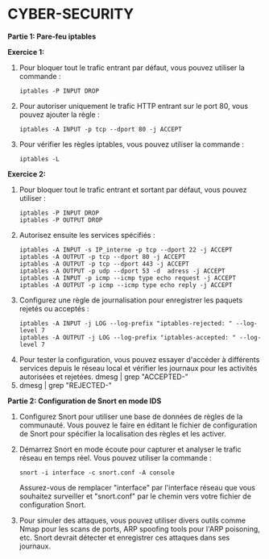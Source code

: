 # CYBER-SECURITY

**Partie 1: Pare-feu iptables**

**Exercice 1:**
1. Pour bloquer tout le trafic entrant par défaut, vous pouvez utiliser la commande :
   ```
   iptables -P INPUT DROP
   ```
2. Pour autoriser uniquement le trafic HTTP entrant sur le port 80, vous pouvez ajouter la règle :
   ```
   iptables -A INPUT -p tcp --dport 80 -j ACCEPT
   ```
3. Pour vérifier les règles iptables, vous pouvez utiliser la commande :
   ```
   iptables -L
   ```

**Exercice 2:**
1. Pour bloquer tout le trafic entrant et sortant par défaut, vous pouvez utiliser :
   ```
   iptables -P INPUT DROP
   iptables -P OUTPUT DROP
   ```
2. Autorisez ensuite les services spécifiés :
   ```
   iptables -A INPUT -s IP_interne -p tcp --dport 22 -j ACCEPT
   iptables -A OUTPUT -p tcp --dport 80 -j ACCEPT
   iptables -A OUTPUT -p tcp --dport 443 -j ACCEPT
   iptables -A OUTPUT -p udp --dport 53 -d  adress -j ACCEPT
   iptables -A INPUT -p icmp --icmp type echo request -j ACCEPT
   iptables -A OUTPUT -p icmp --icmp type echo reply -j ACCEPT

   ```
3. Configurez une règle de journalisation pour enregistrer les paquets rejetés ou acceptés :
   ```
   iptables -A INPUT -j LOG --log-prefix "iptables-rejected: " --log-level 7
   iptables -A OUTPUT -j LOG --log-prefix "iptables-accepted: " --log-level 7
   ```
4. Pour tester la configuration, vous pouvez essayer d'accéder à différents services depuis le réseau local et vérifier les journaux pour les activités autorisées et rejetées.
 dmesg | grep "ACCEPTED-"
5. dmesg | grep "REJECTED-"



**Partie 2: Configuration de Snort en mode IDS**

1. Configurez Snort pour utiliser une base de données de règles de la communauté. Vous pouvez le faire en éditant le fichier de configuration de Snort pour spécifier la localisation des règles et les activer.
   
2. Démarrez Snort en mode écoute pour capturer et analyser le trafic réseau en temps réel. Vous pouvez utiliser la commande :
   ```
   snort -i interface -c snort.conf -A console
   ```
   Assurez-vous de remplacer "interface" par l'interface réseau que vous souhaitez surveiller et "snort.conf" par le chemin vers votre fichier de configuration Snort.

3. Pour simuler des attaques, vous pouvez utiliser divers outils comme Nmap pour les scans de ports, ARP spoofing tools pour l'ARP poisoning, etc. Snort devrait détecter et enregistrer ces attaques dans ses journaux.

